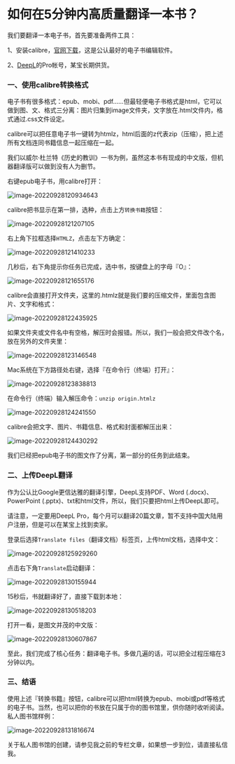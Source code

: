 # 如何在5分钟内高质量翻译一本书？


我们要翻译一本电子书，首先要准备两件工具：

1、安装calibre，[官网下载](https://calibre-ebook.com/)，这是公认最好的电子书编辑软件。

2、[DeepL](https://www.deepl.com/translator)的Pro帐号，某宝长期供货。

### 一、使用calibre转换格式

电子书有很多格式：epub、mobi、pdf……但最轻便电子书格式是html，它可以做到图、文、格式三分离：图片归集到image文件夹，文字放在.html文件内，格式通过.css文件设定。

calibre可以把任意电子书一键转为htmlz，html后面的z代表zip（压缩），把上述所有文档连同书籍信息一起压缩在一起。

我们以威尔·杜兰特《历史的教训》一书为例，虽然这本书有现成的中文版，但机器翻译版可以做到没有人为删节。

右键epub电子书，用calibre打开：

![image-20220928120934643](/Users/tangqiang/doraemonj/pics/image-20220928120934643.png)

calibre把书显示在第一排，选种，点击上方`转换书籍`按钮：

![image-20220928121207105](/Users/tangqiang/doraemonj/pics/image-20220928121207105.png)

右上角下拉框选择`HTMLZ`，点击左下方确定：

![image-20220928121410233](/Users/tangqiang/doraemonj/pics/image-20220928121410233.png)

几秒后，右下角提示你任务已完成，选中书，按键盘上的字母『O』：

![image-20220928121655176](/Users/tangqiang/doraemonj/pics/image-20220928121655176.png)

calibre会直接打开文件夹，这里的.htmlz就是我们要的压缩文件，里面包含图片、文字和格式：

![image-20220928122435925](/Users/tangqiang/doraemonj/pics/image-20220928122435925.png)

如果文件夹或文件名中有空格，解压时会报错。所以，我们一般会把文件改个名，放在另外的文件夹里：

![image-20220928123146548](/Users/tangqiang/doraemonj/pics/image-20220928123146548.png)

Mac系统在下方路径处右键，选择『在命令行（终端）打开』：

![image-20220928123838813](/Users/tangqiang/doraemonj/pics/image-20220928123838813.png)

在命令行（终端）输入解压命令：`unzip origin.htmlz`

![image-20220928124241550](/Users/tangqiang/doraemonj/pics/image-20220928124241550.png)

calibre会把文字、图片、书籍信息、格式和封面都解压出来：

![image-20220928124430292](/Users/tangqiang/doraemonj/pics/image-20220928124430292.png)

我们已经把epub电子书的图文作了分离，第一部分的任务到此结束。

### 二、上传DeepL翻译

作为公认比Google更信达雅的翻译引擎，DeepL支持PDF、Word (.docx)、PowerPoint (.pptx)、txt和html文件，所以，我们只要把html上传DeepL即可。

请注意，一定要用DeepL Pro，每个月可以翻译20篇文章，暂不支持中国大陆用户注册，但是可以在某宝上找到卖家。

登录后选择`Translate files`（翻译文档）标签页，上传html文档，选择中文：

![image-20220928125929260](/Users/tangqiang/doraemonj/pics/image-20220928125929260.png)

点击右下角`Translate`启动翻译：

![image-20220928130155944](/Users/tangqiang/doraemonj/pics/image-20220928130155944.png)

15秒后，书就翻译好了，直接下载到本地：

![image-20220928130518203](/Users/tangqiang/doraemonj/pics/image-20220928130518203.png)

打开一看，是图文并茂的中文版：

![image-20220928130607867](/Users/tangqiang/doraemonj/pics/image-20220928130607867.png)

至此，我们完成了核心任务：翻译电子书。多做几遍的话，可以把全过程压缩在3分钟以内。

### 三、结语

使用上述『转换书籍』按钮，calibre可以把html转换为epub、mobi或pdf等格式的电子书。当然，也可以把你的书放在只属于你的图书馆里，供你随时收听阅读。私人图书馆样例：

![image-20220928131816674](/Users/tangqiang/doraemonj/pics/image-20220928131816674.png)

关于私人图书馆的创建，请参见我之前的专栏文章，如果想一步到位，请直接私信我。

